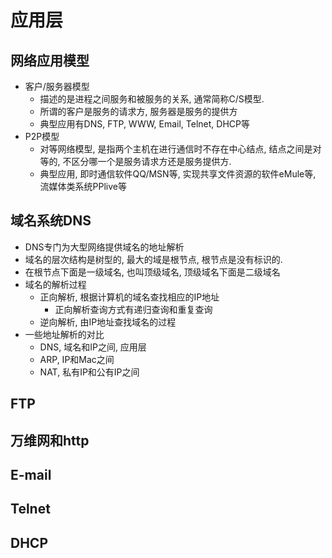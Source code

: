 # 应用层

## 网络应用模型
- 客户/服务器模型
    - 描述的是进程之间服务和被服务的关系, 通常简称C/S模型.
    - 所谓的客户是服务的请求方, 服务器是服务的提供方
    - 典型应用有DNS, FTP, WWW, Email, Telnet, DHCP等
- P2P模型
    - 对等网络模型, 是指两个主机在进行通信时不存在中心结点, 结点之间是对等的, 不区分哪一个是服务请求方还是服务提供方.
    - 典型应用, 即时通信软件QQ/MSN等, 实现共享文件资源的软件eMule等, 流媒体类系统PPlive等
## 域名系统DNS
- DNS专门为大型网络提供域名的地址解析
- 域名的层次结构是树型的, 最大的域是根节点, 根节点是没有标识的.
- 在根节点下面是一级域名, 也叫顶级域名, 顶级域名下面是二级域名
- 域名的解析过程
    - 正向解析, 根据计算机的域名查找相应的IP地址
        - 正向解析查询方式有递归查询和重复查询
    - 逆向解析, 由IP地址查找域名的过程
- 一些地址解析的对比
    - DNS, 域名和IP之间, 应用层
    - ARP, IP和Mac之间
    - NAT, 私有IP和公有IP之间
## FTP

## 万维网和http

## E-mail

## Telnet

## DHCP